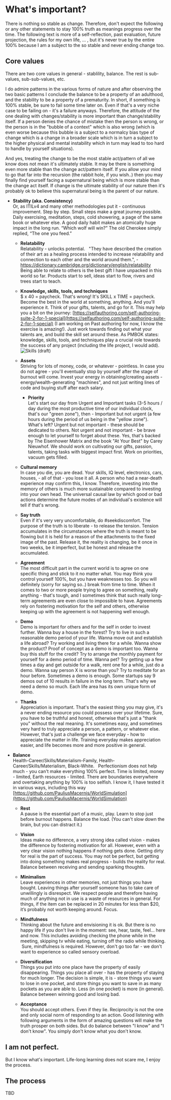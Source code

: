 # What's important?

There is nothing so stable as change. Therefore, don't expect the following or any other statements to stay 100% truth as meanings progress over the time. The following text is more of a self-reflection, past evaluation, future projection, the rules for my own life, ... , but it's never true by the entire 100% because I am a subject to the so stable and never ending change too.  

## Core values

There are two core values in general - stablility, balance. The rest is sub-values, sub-sub-values, etc.  
  
I do admire patterns in the various forms of nature and after observing the two basic patterns I conclude the balance to be a property of an adulthood, and the stability to be a property of a prematurity. In short, if something is 100% stable, be sure to fail some time later on. Even if that's a very niche case to be failing on - it's a failure anyways. Therefore, the attitude of the one dealing with changes/stability is more important than change/stability itself. If a person denies the chance of mistake then the person is wrong, or the person is in the "bubble of a context" which is also wrong (which is even worse because this bubble is a subject to a normalcy bias type of change which is a change in a broader scale which is in turn a subject to the higher physical and mental instability which in turn may lead to too hard to handle by yourself situations).  
  
And yes, treating the change to be the most stable act/pattern of all we know does not mean it's ultimately stable. It may be there is something even more stable than the change act/pattern itself. If you allow your mind to go that far into the recursion (the rabbit hole, if you wish..) then you may finally find yourself facing a supernatural being which is more stable than the change act itself. If change is the ultimate stability of our nature then it's probably ok to believe this supernatural being is the parent of our nature.  


- **Stability (aka. Consistency)**  
Or, as ITILv4 and many other methodologies put it - continuous improvement. Step by step. Small steps make a great journey possible. Daily exercising, meditation, steps, cold showering, a page of the same book or whatever else. A good daily habit makes an atomically huge impact in the long run. “Which wolf will win?” The old Cherokee simply replied, “The one you feed.”  

  - **Relatability**  
Relatability - unlocks potential.  
"They have described the creation of their art as a healing process intended to increase relatability and connection to each other and the world around them.", - https://dictionary.cambridge.org/dictionary/english/relatability  
Being able to relate to others is the best gift I have unpacked in this world so far. Products start to sell, ideas start to flow, rivers and trees start to teach.  

  - **Knowledge, skills, tools, and techniques**  
$ x 40 = paycheck. That's wrong! It's SKILL x TIME = paycheck.  
Become the best in the world at something, anything. And you'll experience it. Think of your gifts, talents, and go for it. This may help you a bit on the journey: [https://selfauthoring.com/self-authoring-suite-2-for-1-special](https://selfauthoring.com/self-authoring-suite-2-for-1-special) (I am working on Past authoring for now, I know the exercise is amazing!). Just work towards finding out what your talents are, and build the skill set around these. As PMBOK states: knowledge, skills, tools, and techniques play a crucial role towards the success of any project (including the life project, I would add).  
![Skills (draft)](https://raw.githubusercontent.com/PauliusMacernis/pauliusmacernis.github.io/main/dunning-kruger--effect.png "Skills (draft)")

  - **Assets**  
Striving for lots of money, code, or whatever - pointless. In case you do not agree - you'll eventually stop by yourself after the stage of burnout will come. Invest your energy in obtaining/creating assets - energy/wealth-generating "machines", and not just writing lines of code and buying stuff after each salary.  

    - **Priority**  
    Let's start our day from Urgent and Important tasks (3-5 hours / day during the most productive time of our individual clock, that's our "green zone"), then - Important but not urgent (a few hours during the period of us being in the "yellow zone").  
    What's left? Urgent but not important - these should be dedicated to others. Not urgent and not important - be brave enough to let yourself to forget about these. Yes, that's backed by The Eisenhower Matrix and the book "At Your Best" by Carey Nieuwhof. We should work on cultivating our gifts, passion, talents, taking tasks with biggest impact first. Work on priorities, vacuum gets filled.  
    

  - **Cultural memory**  
In case you die, you are dead. Your skills, IQ level, electronics, cars, houses, - all of that - you lose it all. A person who had a near-death experience may confirm this, I know. Therefore, investing into the memory of others is much more sustainable compared to investing into your own head. The universal causal law by which good or bad actions determine the future modes of an individual's existence will tell if that's wrong.  

  - **Say truth**  
Even if it's very very uncomfortable, do #seekdiscomfort. The purpose of the truth is to liberate - to release the tension. Tension accumulates in the circumstances where the truth is meant to be flowing but it is held for a reason of the attachments to the fixed image of the past. Release it, the reality is changing, be it once in two weeks, be it imperfect, but be honest and release the accumulated.  

  - **Agreement**  
The most difficult part in the current world is to agree on one specific thing and stick to it no matter what. You may think you control yourself 100%, but you have weaknesses too. So you will definitely (sorry for saying so..) break from time to time. When it comes to two or more people trying to agree on something, really anything - that's tough, and I sometimes think that such really long-term agreements are even close to impossible to have. Agreements rely on fostering motivation for the self and others, otherwise keeping up with the agreement is not happening well enough.  

  - **Demo**  
Demo is important for others and for the self in order to invest further. Wanna buy a house in the forest? Try to live in such a reasonable demo period of your life. Wanna move out and establish a life abroad? Try working and living there for a while. Wanna show the product? Proof of concept as a demo is important too. Wanna buy this stuff for the credit? Try to arrange the monthly payment for yourself for a demo period of time. Wanna pet? Try getting up a few times a day and get outside for a walk, rent one for a while, just do a demo. Wanna say person X is worse than you? Try to meditate for an hour before. Sometimes a demo is enough. Some startups say 9 demos out of 10 results in failure in the long term. That's why we need a demo so much. Each life area has its own unique form of demo.    

  - **Thanks**  
Appreciation is important. That's the easiest thing you may give, it's a never ending resource you could possess over your lifetime. Sure, you have to be truthful and honest, otherwise that's just a "thank you" without the real meaning. It's sometimes easy, and sometimes very hard to truly appreciate a person, a pattern, or whatever else. However, that's just a challenge we face everyday - how to appreciate the matter in life. Training everyday makes appreciation easier, and life becomes more and more positive in general.   

- **Balance**  
Health-Career/Skills/Materialism-Family, Health-Career/Skills/Materialism, Black-White.  
Perfectionism does not help much - you can't make everything 100% perfect. Time is limited, money - limited, Earth resources - limited. There are boundaries everywhere and overtaking anything by 100% is too selfish. I know it, I have tested it in various ways, including this way [https://github.com/PauliusMacernis/WorldSimulation](https://github.com/PauliusMacernis/WorldSimulation)  

  - **Rest**  
A pause is the essential part of a music, play. Learn to stop just before burnout happens. Balance the load. (You can't slow down the brain, but you can distract it.)      

  - **Vision**  
Ideas make no difference, a very strong idea called vision - makes the difference by fostering motivation for all. However, even with a very clear vision nothing happens if nothing gets done. Getting dirty for real is the part of success. You may not be perfect, but getting into doing something makes real progress - builds the reality for real. Balance between receiving and sending sparking thoughts.  

  - **Minimalism**  
Leave experiences in other memories, not just things you have bought. Leaving things after yourself someone has to take care of unwillingly is disrespect. We respect people and therefore having much of anything not in use is a waste of resources in general. For things, if the item can be replaced in 20 minutes for less than $20, it’s probably not worth keeping around. Focus.   

  - **Mindfulness**  
Thinking about the future and envisioning it is ok. But there is no happy life if you don't live in the moment: see, hear, taste, feel... here and now. This includes avoiding checking the phone while in the meeting, skipping tv while eating, turning off the radio while thinking.  Sure, mindfulness is required. However, don't go too far - we don't want to experience so called sensory overload.  

  - **Diversification**  
Things you put into one place have the property of easily disappearing. Things you place all over - has the property of staying for much longer. The decision is simple, it is - store things you want to lose in one pocket, and store things you want to save in as many pockets as you are able to. Less (in one pocket) is more (in general). Balance between winning good and losing bad.   

  - **Acceptance**  
You should accept others. Even if they lie. Reciprocity is not the one and only social norm of responding to an action. Good listening with following arguments in the form of amazing questions will make the truth prosper on both sides. But do balance between "I know" and "I don't know". You simply don't know what you don't know.  



## I am not perfect.  

But I know what's important. Life-long learning does not scare me, I enjoy the process.  

## The process  

TBD
